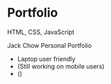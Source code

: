 # Portfolio
HTML, CSS, JavaScript

Jack Chow Personal Portfolio
- Laptop user friendly
- (Still working on mobile users)
- ()